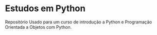 # Estudos em Python

Repositório Usado para um curso de introdução a Python e Programação Orientada a Objetos com Python.
